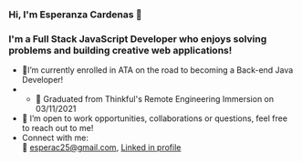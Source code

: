 ### Hi, I'm Esperanza Cardenas 👋

### I'm a Full Stack JavaScript Developer who enjoys solving problems and building creative web applications!

- 🌱I’m currently enrolled in ATA on the road to becoming a Back-end Java Developer!
- - :star2: Graduated from Thinkful's Remote Engineering Immersion on 03/11/2021
- :open_hands: I’m open to work opportunities, collaborations or questions, feel free to reach out to me! 
- Connect with me:  
:e-mail: esperac25@gmail.com, 
 <a href="https://www.linkedin.com/in/esperanza-cardenas/">Linked in profile</a>


